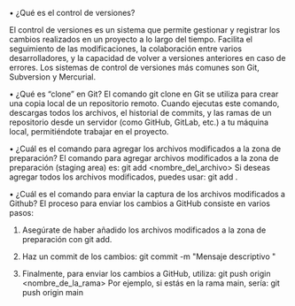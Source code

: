 •  ¿Qué es el control de versiones?

El control de versiones es un sistema que permite gestionar y registrar los cambios realizados en un proyecto a lo largo del tiempo. Facilita el seguimiento de las modificaciones, la colaboración entre varios desarrolladores, y la capacidad de volver a versiones anteriores en caso de errores. Los sistemas de control de versiones más comunes son Git, Subversion y Mercurial.

•  ¿Qué es “clone” en Git?
El comando git clone en Git se utiliza para crear una copia local de un repositorio remoto. Cuando ejecutas este comando, descargas todos los archivos, el historial de commits, y las ramas de un repositorio desde un servidor (como GitHub, GitLab, etc.) a tu máquina local, permitiéndote trabajar en el proyecto.

•  ¿Cuál es el comando para agregar los archivos modificados a la zona de preparación?
El comando para agregar archivos modificados a la zona de preparación (staging area) es:
git add <nombre_del_archivo>
Si deseas agregar todos los archivos modificados, puedes usar:
git add .

•  ¿Cuál es el comando para enviar la captura de los archivos modificados a Github?
El proceso para enviar los cambios a GitHub consiste en varios pasos:
1.	Asegúrate de haber añadido los archivos modificados a la zona de preparación con git add.

2.	Haz un commit de los cambios:
git commit -m "Mensaje descriptivo "
3.	Finalmente, para enviar los cambios a GitHub, utiliza:
git push origin <nombre_de_la_rama>
Por ejemplo, si estás en la rama main, sería:
git push origin main

